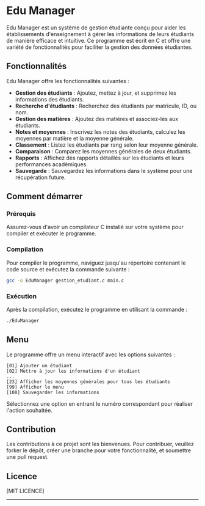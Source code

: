 # Edu Manager

Edu Manager est un système de gestion étudiante conçu pour aider les établissements d'enseignement à gérer les informations de leurs étudiants de manière efficace et intuitive. Ce programme est écrit en C et offre une variété de fonctionnalités pour faciliter la gestion des données étudiantes.

## Fonctionnalités

Edu Manager offre les fonctionnalités suivantes :

- **Gestion des étudiants** : Ajoutez, mettez à jour, et supprimez les informations des étudiants.
- **Recherche d'étudiants** : Recherchez des étudiants par matricule, ID, ou nom.
- **Gestion des matières** : Ajoutez des matières et associez-les aux étudiants.
- **Notes et moyennes** : Inscrivez les notes des étudiants, calculez les moyennes par matière et la moyenne générale.
- **Classement** : Listez les étudiants par rang selon leur moyenne générale.
- **Comparaison** : Comparez les moyennes générales de deux étudiants.
- **Rapports** : Affichez des rapports détaillés sur les étudiants et leurs performances académiques.
- **Sauvegarde** : Sauvegardez les informations dans le système pour une récupération future.

## Comment démarrer

### Prérequis

Assurez-vous d'avoir un compilateur C installé sur votre système pour compiler et exécuter le programme.

### Compilation

Pour compiler le programme, naviguez jusqu'au répertoire contenant le code source et exécutez la commande suivante :

```bash
gcc -o EduManager gestion_etudiant.c main.c
```

### Exécution

Après la compilation, exécutez le programme en utilisant la commande :

```bash
./EduManager
```

## Menu

Le programme offre un menu interactif avec les options suivantes :

```
[01] Ajouter un étudiant
[02] Mettre à jour les informations d'un étudiant
...
[23] Afficher les moyennes générales pour tous les étudiants
[99] Afficher le menu
[100] Sauvegarder les informations
```

Sélectionnez une option en entrant le numéro correspondant pour réaliser l'action souhaitée.

## Contribution

Les contributions à ce projet sont les bienvenues. Pour contribuer, veuillez forker le dépôt, créer une branche pour votre fonctionnalité, et soumettre une pull request.

## Licence

[MIT LICENCE]

---

